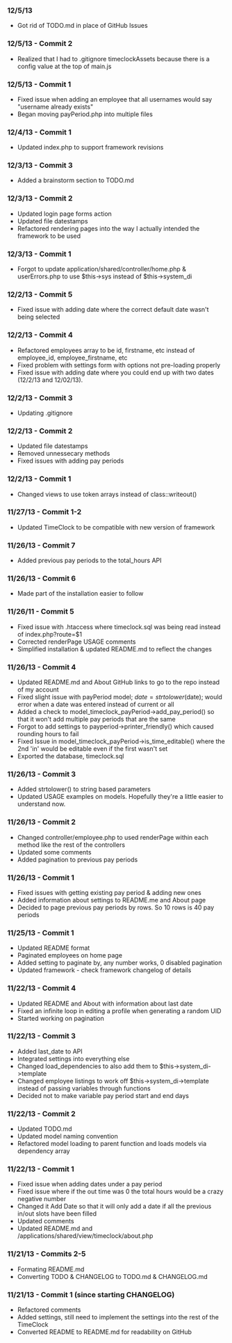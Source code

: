### 12/5/13 ###
* Got rid of TODO.md in place of GitHub Issues

### 12/5/13 - Commit 2 ###
* Realized that I had to .gitignore timeclockAssets because there is a config value at the top of main.js

### 12/5/13 - Commit 1 ###
* Fixed issue when adding an employee that all usernames would say "username already exists"
* Began moving payPeriod.php into multiple files

### 12/4/13 - Commit 1 ###
* Updated index.php to support framework revisions

### 12/3/13 - Commit 3 ###
* Added a brainstorm section to TODO.md

### 12/3/13 - Commit 2 ###
* Updated login page forms action
* Updated file datestamps
* Refactored rendering pages into the way I actually intended the framework to be used

### 12/3/13 - Commit 1 ###
* Forgot to update application/shared/controller/home.php & userErrors.php to use $this->sys instead of $this->system_di

### 12/2/13 - Commit 5 ###
* Fixed issue with adding date where the correct default date wasn't being selected

### 12/2/13 - Commit 4 ###
* Refactored employees array to be id, firstname, etc instead of employee_id, employee_firstname, etc
* Fixed problem with settings form with options not pre-loading properly
* Fixed issue with adding date where you could end up with two dates (12/2/13 and 12/02/13).

### 12/2/13 - Commit 3 ###
* Updating .gitignore

### 12/2/13 - Commit 2 ###
* Updated file datestamps
* Removed unnessecary methods
* Fixed issues with adding pay periods

### 12/2/13 - Commit 1 ###
* Changed views to use token arrays instead of class::writeout()

### 11/27/13 - Commit 1-2 ###
* Updated TimeClock to be compatible with new version of framework

### 11/26/13 - Commit 7 ###
* Added previous pay periods to the total_hours API

### 11/26/13 - Commit 6 ###
* Made part of the installation easier to follow

### 11/26/11 - Commit 5 ###
* Fixed issue with .htaccess where timeclock.sql was being read instead of index.php?route=$1
* Corrected renderPage USAGE comments
* Simplified installation & updated README.md to reflect the changes

### 11/26/13 - Commit 4  ###
* Updated README.md and About GitHub links to go to the repo instead of my account
* Fixed slight issue with payPeriod model; $date = strtolower($date); would error when a date was entered instead of current or all
* Added a check to model_timeclock_payPeriod->add_pay_period() so that it won't add multiple pay periods that are the same
* Forgot to add settings to payperiod->printer_friendly() which caused rounding hours to fail
* Fixed Issue in model_timeclock_payPeriod->is_time_editable() where the 2nd 'in' would be editable even if the first wasn't set
* Exported the database, timeclock.sql

### 11/26/13 - Commit 3 ###
* Added strtolower() to string based parameters
* Updated USAGE examples on models. Hopefully they're a little easier to understand now.

### 11/26/13 - Commit 2 ###
* Changed controller/employee.php to used renderPage within each method like the rest of the controllers
* Updated some comments
* Added pagination to previous pay periods

### 11/26/13 - Commit 1 ###
* Fixed issues with getting existing pay period & adding new ones
* Added information about settings to README.me and About page
* Decided to page previous pay periods by rows. So 10 rows is 40 pay periods

### 11/25/13 - Commit 1 ###
* Updated README format
* Paginated employees on home page
* Added setting to paginate by, any number works, 0 disabled pagination
* Updated framework - check framework changelog of details

### 11/22/13 - Commit 4 ###
* Updated README and About with information about last date
* Fixed an infinite loop in editing a profile when generating a random UID
* Started working on pagination

### 11/22/13 - Commit 3 ###
* Added last_date to API
* Integrated settings into everything else
* Changed load_dependencies to also add them to $this->system_di->template
* Changed employee listings to work off $this->system_di->template instead of passing variables through functions
* Decided not to make variable pay period start and end days

### 11/22/13 - Commit 2 ###
* Updated TODO.md
* Updated model naming convention
* Refactored model loading to parent function and loads models via dependency array

### 11/22/13 - Commit 1 ###
* Fixed issue when adding dates under a pay period
* Fixed issue where if the out time was 0 the total hours would be a crazy negative number
* Changed it Add Date so that it will only add a date if all the previous in/out slots have been filled
* Updated comments
* Updated README.md and /applications/shared/view/timeclock/about.php

### 11/21/13 - Commits 2-5 ###
* Formating README.md
* Converting TODO & CHANGELOG to TODO.md & CHANGELOG.md

### 11/21/13 - Commit 1 (since starting CHANGELOG) ###
* Refactored comments
* Added settings, still need to implement the settings into the rest of the TimeClock
* Converted README to README.md for readability on GitHub

